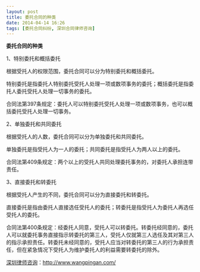 ```yaml
---
layout: post
title: 委托合同的种类
date: 2014-04-14 16:26
tags: [委托合同纠纷, 深圳合同律师咨询]
---
```

<strong>委托合同的种类</strong>

1、特别委托和概括委托

根据受托人的权限范围，委托合同可以分为特别委托和概括委托。

特别委托是指委托人特别委托受托人处理一项或数项事务的委托；概括委托是指委托人委托受托人处理一切事务的委托。

合同法第397条规定：委托人可以特别委托受托人处理一项或数项事务，也可以概括委托受托人处理一切事务。

2、单独委托和共同委托

根据受托人的人数，委托合同可以分为单独委托和共同委托。

单独委托是指受托人为一人的委托；共同委托是指受托人为两人以上的委托。

合同法第409条规定：两个以上的受托人共同处理委托事务的，对委托人承担连带责任。

3、直接委托和转委托

根据受托人产生的不同，委托合同可以分为直接委托和转委托。

直接委托是指由委托人直接选任受托人的委托；转委托是指受托人为委托人再选任受托人的委托。

合同法第400条规定：经委托人同意，受托人可以转委托。转委托经同意的，委托人可以就委托事务直接指示转委托的第三人，受托人仅就第三人选任及其对第三人的指示承担责任。转委托未经同意的，受托人应当对转委托的第三人的行为承担责任，但在紧急情况下受托人为维护委托人的利益需要转委托的除外。

<a href="http://www.wangpingan.com/">深圳律师咨询</a>：<a href="http://www.wangpingan.com/">http://www.wangpingan.com/</a>

